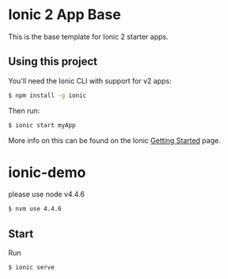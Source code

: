 Ionic 2 App Base
=====================

This is the base template for Ionic 2 starter apps.

## Using this project

You'll need the Ionic CLI with support for v2 apps:

```bash
$ npm install -g ionic
```

Then run:

```bash
$ ionic start myApp
```

More info on this can be found on the Ionic [Getting Started](http://ionicframework.com/docs/v2/getting-started/) page.

# ionic-demo
please use node v4.4.6

```bash
$ nvm use 4.4.6
```

## Start

Run

```bash
$ ionic serve
```
